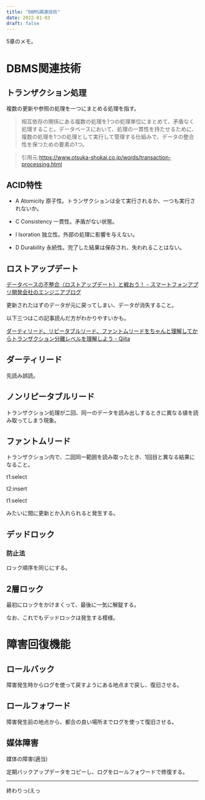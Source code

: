 ```yaml
---
title: "DBMS関連技術"
date: 2022-01-03
draft: false
---
```

5章のメモ。



# DBMS関連技術



## トランザクション処理



複数の更新や参照の処理を一つにまとめる処理を指す。



> 相互依存の関係にある複数の処理を1つの処理単位にまとめて、矛盾なく処理すること。データベースにおいて、処理の一貫性を持たせるために、複数の処理を1つの処理として実行して管理する仕組みで、データの整合性を保つための要素の1つ。

> 引用元:https://www.otsuka-shokai.co.jp/words/transaction-processing.html



## ACID特性



+ A Atomicity 原子性。トランザクションは全て実行されるか、一つも実行されないか。



+ C Consistency 一貫性。矛盾がない状態。



+ I Isoration 独立性。外部の処理に影響を与えない。



+ D Durability 永続性。完了した結果は保存され、失われることはない。



## ロストアップデート



[データベースの不整合（ロストアップデート）と戦おう！ - スマートフォンアプリ開発会社のエンジニアブログ](https://glpgsinc.hatenadiary.org/entry/20110708/1310129292)



更新されたはずのデータが元に戻ってしまい、データが消失すること。



以下三つはこの記事読んだ方がわかりやすいかも。



[ダーティリード、リピータブルリード、ファントムリードをちゃんと理解してからトランザクション分離レベルを理解しよう - Qiita](https://qiita.com/momotaro98/items/ad859ec2934ee98540fb)



## ダーティリード



先読み誤読。



## ノンリピータブルリード



トランザクション処理が二回、同一のデータを読み出しするときに異なる値を読み取ってしまう現象。



## ファントムリード



トランザクション内で、二回同一範囲を読み取ったとき、1回目と異なる結果になること。



t1:select



t2:insert



t1:select



みたいに間に更新とか入れられると発生する。



## デッドロック



### 防止法



ロック順序を同じにする。



## 2層ロック



最初にロックをかけまくって、最後に一気に解錠する。



なお、これでもデッドロックは発生する模様。



# 障害回復機能



## ロールバック



障害発生時からログを使って戻すようにある地点まで戻し、復旧させる。



## ロールフォワード



障害発生前の地点から、都合の良い場所までログを使って復旧させる。



## 媒体障害



媒体の障害(適当)



定期バックアップデータをコピーし、ログをロールフォワードで修復する。



---



終わりっ(えっ
